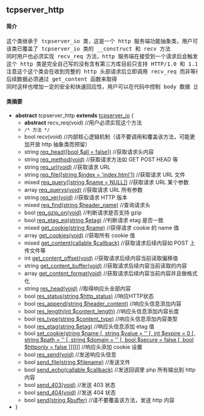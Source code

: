 ## tcpserver_http
#### 简介
<pre>
这个类继承于 tcpserver_io 类，这是一个 http 服务端功能抽象类，用户可以继承该类来完成一个自己的 http 服务端
该类已覆盖了 tcpserver_io 类的 __construct 和 recv 方法
同时用户也必须实现 recv_req 方法，http 服务端在接受到一个请求后会触发这个方法
这个 http 类是完全自己写的没有含有第三方库目前只支持 HTTP/1.0 和 1.1
注意这个这个类会在收到完整的 http 头部请求后立即调用 recv_req 而非等待后续 body 数据
后续数据必须通过 get_content 函数来取得
同时这样也增加一定的安全和快速回应性，用户可以在代码中控制 body 数据 比如 POST 数据大小等不同逻辑的限制
</pre>
#### 类摘要
- **abstract** tcpserver_http **extends** [tcpserver_io](tcpserver_io.md) {
	- **abstract** recv_req(void) //用户必须实现这个方法
	- `/* 方法 */`
	- bool recv(void) //内部核心逻辑机制（请不要调用和覆盖该方法，可能更加开放 http 抽象类而预留）
	- string [req_head([bool $all = false])](tcpserver_http.md#req_head) //获取请求头内容
	- string [req_method(void)](tcpserver_http.md#req_method) //获取请求方法如 GET POST HEAD 等
	- string [req_url(void)](tcpserver_http.md#req_url) //获取请求 URL
	- string [req_file([string $index = 'index.html'])](tcpserver_http.md#req_file) //获取请求 URL 文件
	- mixed [req_query([string $name = NULL])](tcpserver_http.md#req_query) //获取请求 URL 某个参数
	- array [req_querys(void)](tcpserver_http.md#req_querys) //获取请求 URL 所有参数
	- string [req_ver(void)](tcpserver_http.md#req_ver) //获取请求 HTTP 版本
	- mixed [req_find(string $header_name)](tcpserver_http.md#req_find) //查询请求头
	- bool [req_gzip_on(void)](tcpserver_http.md#req_gzip_on) //判断请求是否支持 gzip
	- bool [req_etag_eq(string $etag)](tcpserver_http.md#req_etag_eq) //判断请求 etag 是否一致
	- mixed [get_cookie(string $name)](tcpserver_http.md#get_cookie) //获得请求 cookie 的 name 值
	- array [get_cookies(void)](tcpserver_http.md#get_cookies) //获取所有 cookie 值
	- mixed [get_content(callable $callback)](tcpserver_http.md#get_content) //获取请求后续内容如 POST 上传文件等
	- int [get_content_offset(void)](tcpserver_http.md#get_content_offset) //获取请求后续内容当前读取偏移值
	- string [get_content_buffer(void)](tcpserver_http.md#get_content_buffer) //获取请求后续内容当前读取的内容
	- array [get_content_format(void)](tcpserver_http.md#get_content_format) //获取请求后续内容当前内容并且做格式化
	- string [res_head(void)](tcpserver_http.md#res_head) //取得响应头全部内容
	- bool [res_status(string $http_status)](tcpserver_http.md#res_status) //响应HTTP状态
	- bool [res_append(string $header_content)](tcpserver_http.md#res_append) //响应头信息添加内容
	- bool [res_length(int $content_length)](tcpserver_http.md#res_length) //响应头信息添加内容长度
	- bool [res_type(string $content_type)](tcpserver_http.md#res_type) //响应头信息添加内容类型
	- bool [res_etag(string $etag)](tcpserver_http.md#res_etag) //响应头信息添加 etag 值
	- bool [set_cookie(string $name [, string $value = '' [, int $expire = 0 [, string $path = '' [, string $domain = '' [, bool $secure = false [, bool $httponly = false ]]]]]]](tcpserver_http.md#set_cookie) //响应头添加 cookie 设置
	- bool [res_send(void)](tcpserver_http.md#res_send) //发送响应头信息
	- bool [send_file(string $filename)](tcpserver_http.md#send_file) //发送文件
	- bool [send_echo(callable $callback)](tcpserver_http.md#send_echo) //发送回调里 php 所有输出到 http 内容
	- bool [send_403(void)](tcpserver_http.md#send_403) //发送 403 状态
	- bool [send_404(void)](tcpserver_http.md#send_404) //发送 404 状态
	- bool [send(string $buffer)](tcpserver_http.md#send) //请不要覆盖该方法，发送 http 内容
- }
